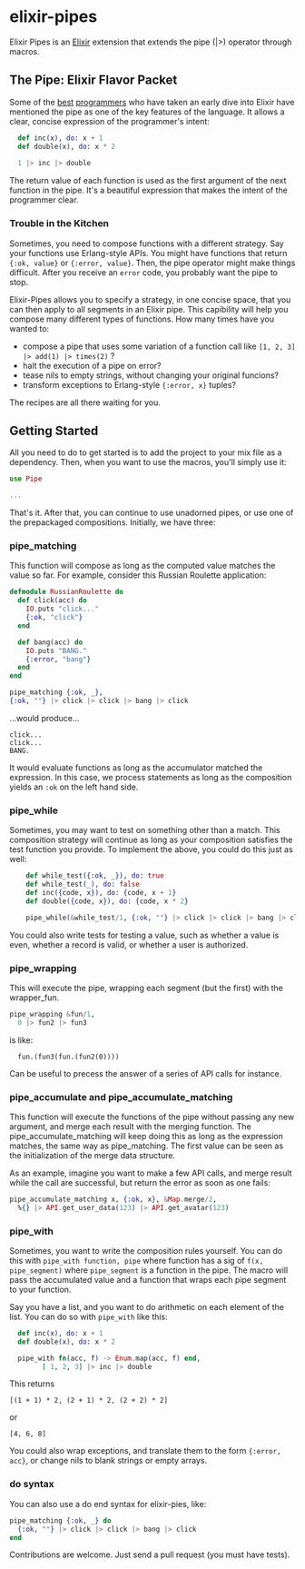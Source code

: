 # elixir-pipes

Elixir Pipes is an [Elixir](https://github.com/elixir-lang/elixir/) extension that extends the pipe (|>) operator through macros.

## The Pipe: Elixir Flavor Packet

Some of the [best](http://joearms.github.io/2013/05/31/a-week-with-elixir.html) [programmers](http://pragprog.com/book/elixir/programming-elixir) who have taken an early dive into Elixir have mentioned the pipe as one of the key features of the language. It allows a clear, concise expression of the programmer's intent:

```elixir
  def inc(x), do: x + 1
  def double(x), do: x * 2
  
  1 |> inc |> double
```

The return value of each function is used as the first argument of the next function in the pipe. It's a beautiful expression that makes the intent of the programmer clear.

### Trouble in the Kitchen

Sometimes, you need to compose functions with a different strategy. Say your functions use Erlang-style APIs. You might have functions that return `{:ok, value}` or `{:error, value}`. Then, the pipe operator might make things difficult. After you receive an `error` code, you probably want the pipe to stop.

Elixir-Pipes allows you to specify a strategy, in one concise space, that you can then apply to all segments in an Elixir pipe. This capibility will help you compose many different types of functions. How many times have you wanted to:

- compose a pipe that uses some variation of a function call like  `[1, 2, 3] |> add(1) |> times(2)` ?
- halt the execution of a pipe on error?
- tease nils to empty strings, without changing your original funcions?
- transform exceptions to Erlang-style `{:error, x}` tuples?

The recipes are all there waiting for you.

## Getting Started

All you need to do to get started is to add the project to your mix file as a dependency. Then, when you want to use the macros, you'll simply use it:

```Elixir
use Pipe

...
```

That's it. After that, you can continue to use unadorned pipes, or use one of the prepackaged compositions. Initially, we have three:

### pipe_matching

This function will compose as long as the computed value matches the value so far. For example, consider this Russian Roulette application:

```elixir
defmodule RussianRoulette do
  def click(acc) do
    IO.puts "click..."
    {:ok, "click"}
  end

  def bang(acc) do
    IO.puts "BANG."
    {:error, "bang"}
  end
end

pipe_matching {:ok, _},
{:ok, ""} |> click |> click |> bang |> click

```

...would produce...

```
click...
click...
BANG.
```

It would evaluate functions as long as the accumulator matched the expression. In this case, we process statements as long as the composition yields an `:ok` on the left hand side.

### pipe_while

Sometimes, you may want to test on something other than a match. This composition strategy will continue as long as your composition satisfies the test function you provide. To implement the above, you could do this just as well:

```elixir
    def while_test({:ok, _}), do: true
    def while_test(_), do: false
    def inc({code, x}), do: {code, x + 1}
    def double({code, x}), do: {code, x * 2}

    pipe_while(&while_test/1, {:ok, ""} |> click |> click |> bang |> click )
```

You could also write tests for testing a value, such as whether a value is even, whether a record is valid, or whether a user is authorized.

### pipe_wrapping

This will execute the pipe, wrapping each segment (but the first) with the
wrapper_fun.
```elixir
pipe_wrapping &fun/1,
  0 |> fun2 |> fun3
```
is like:
```
  fun.(fun3(fun.(fun2(0))))
```
Can be useful to precess the answer of a series of API calls for instance.

### pipe_accumulate and pipe_accumulate_matching

This function will execute the functions of the pipe without passing any new
argument, and merge each result with the merging function.
The pipe_accumulate_matching will keep doing this as long as the expression
matches, the same way as pipe_matching.
The first value can be seen as the initialization of the merge data structure.

As an example, imagine you want to make a few API calls, and merge result while
the call are successful, but return the error as soon as one fails:

```elixir
pipe_accumulate_matching x, {:ok, x}, &Map.merge/2,
  %{} |> API.get_user_data(123) |> API.get_avatar(123)
```
### pipe_with

Sometimes, you want to write the composition rules yourself. You can do this with `pipe_with function, pipe` where function has a sig of `f(x, pipe_segment)` where `pipe_segment` is a function in the pipe. The macro will pass the accumulated value and a function that wraps each pipe segment to your function.

Say you have a list, and you want to do arithmetic on each element of the list. You can do so with `pipe_with` like this:

```elixir
  def inc(x), do: x + 1
  def double(x), do: x * 2

  pipe_with fn(acc, f) -> Enum.map(acc, f) end,
        [ 1, 2, 3] |> inc |> double

```
This returns

```
[(1 + 1) * 2, (2 + 1) * 2, (2 + 2) * 2]
```
or 
```
[4, 6, 8]
```

You could also wrap exceptions, and translate them to the form `{:error, acc}`, or change nils to blank strings or empty arrays.

### do syntax
You can also use a do end syntax for elixir-pies, like:
```elixir
pipe_matching {:ok, _} do
  {:ok, ""} |> click |> click |> bang |> click
end
```




Contributions are welcome. Just send a pull request (you must have tests). 

